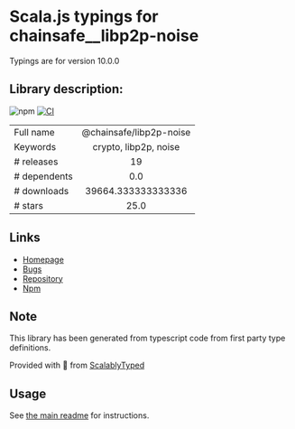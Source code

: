 
# Scala.js typings for chainsafe__libp2p-noise

Typings are for version 10.0.0

## Library description:
![npm](https://img.shields.io/npm/v/libp2p-noise) [![CI](https://github.com/ChainSafe/js-libp2p-noise/actions/workflows/ci.yml/badge.svg?branch=master&event=push)](https://github.com/ChainSafe/js-libp2p-noise/actions/workflows/ci.yml)

|                    |                 |
| ------------------ | :-------------: |
| Full name          | @chainsafe/libp2p-noise |
| Keywords           | crypto, libp2p, noise |
| # releases         | 19 |
| # dependents       | 0.0 |
| # downloads        | 39664.333333333336 |
| # stars            | 25.0 |

## Links
- [Homepage](https://github.com/ChainSafe/js-libp2p-noise#readme)
- [Bugs](https://github.com/ChainSafe/js-libp2p-noise/issues)
- [Repository](https://github.com/ChainSafe/js-libp2p-noise)
- [Npm](https://www.npmjs.com/package/%40chainsafe%2Flibp2p-noise)
    


## Note
This library has been generated from typescript code from first party type definitions.

Provided with :purple_heart: from [ScalablyTyped](https://github.com/oyvindberg/ScalablyTyped)

## Usage
See [the main readme](../../readme.md) for instructions.



